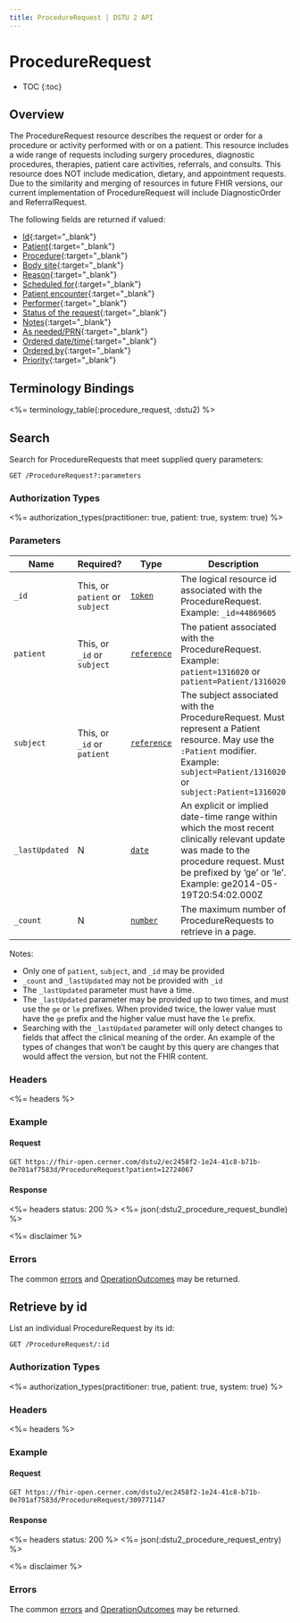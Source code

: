 ```yaml
---
title: ProcedureRequest | DSTU 2 API
---
```


# ProcedureRequest

* TOC
{:toc}

## Overview

The ProcedureRequest resource describes the request or order for a procedure or activity performed with or on a patient. This resource includes a wide range of requests including surgery procedures, diagnostic procedures, therapies, patient care activities, referrals, and consults. This resource does NOT include medication, dietary, and appointment requests. Due to the similarity and merging of resources in future FHIR versions, our current implementation of ProcedureRequest will include DiagnosticOrder and ReferralRequest.

The following fields are returned if valued:

* [Id](http://hl7.org/fhir/dstu2/resource-definitions.html#Resource.id){:target="_blank"}
* [Patient](http://hl7.org/fhir/DSTU2/procedurerequest-definitions.html#ProcedureRequest.subject){:target="_blank"}
* [Procedure](http://hl7.org/fhir/DSTU2/procedurerequest-definitions.html#ProcedureRequest.code){:target="_blank"}
* [Body site](http://hl7.org/fhir/DSTU2/procedurerequest-definitions.html#ProcedureRequest.bodySite){:target="_blank"}
* [Reason](http://hl7.org/fhir/DSTU2/procedurerequest-definitions.html#ProcedureRequest.reason_x_){:target="_blank"}
* [Scheduled for](http://hl7.org/fhir/DSTU2/procedurerequest-definitions.html#ProcedureRequest.scheduled_x_){:target="_blank"}
* [Patient encounter](http://hl7.org/fhir/DSTU2/procedurerequest-definitions.html#ProcedureRequest.encounter){:target="_blank"}
* [Performer](http://hl7.org/fhir/DSTU2/procedurerequest-definitions.html#ProcedureRequest.performer){:target="_blank"}
* [Status of the request](http://hl7.org/fhir/DSTU2/procedurerequest-definitions.html#ProcedureRequest.status){:target="_blank"}
* [Notes](http://hl7.org/fhir/DSTU2/procedurerequest-definitions.html#ProcedureRequest.notes){:target="_blank"}
* [As needed/PRN](http://hl7.org/fhir/DSTU2/procedurerequest-definitions.html#ProcedureRequest.asNeeded_x_){:target="_blank"}
* [Ordered date/time](http://hl7.org/fhir/DSTU2/procedurerequest-definitions.html#ProcedureRequest.orderedOn){:target="_blank"}
* [Ordered by](http://hl7.org/fhir/DSTU2/procedurerequest-definitions.html#ProcedureRequest.orderer){:target="_blank"}
* [Priority](http://hl7.org/fhir/DSTU2/procedurerequest-definitions.html#ProcedureRequest.priority){:target="_blank"}

## Terminology Bindings

<%= terminology_table(:procedure_request, :dstu2) %>

## Search

Search for ProcedureRequests that meet supplied query parameters:

    GET /ProcedureRequest?:parameters

### Authorization Types

<%= authorization_types(practitioner: true, patient: true, system: true) %>

### Parameters

 Name         | Required?                             | Type          | Description
--------------|---------------------------------------|---------------|------------------------------------------------------------------------------------
 `_id`        | This, or `patient` or `subject`       | [`token`]     | The logical resource id associated with the ProcedureRequest. Example: `_id=44869605` |
 `patient`    | This, or `_id` or `subject`           | [`reference`] | The patient associated with the ProcedureRequest. Example: `patient=1316020` or `patient=Patient/1316020` |
 `subject`    | This, or `_id` or `patient`           | [`reference`] | The subject associated with the ProcedureRequest. Must represent a Patient resource. May use the `:Patient` modifier. Example: `subject=Patient/1316020` or `subject:Patient=1316020`  |
 `_lastUpdated`  | N                                  | [`date`]      |  An explicit or implied date-time range within which the most recent clinically relevant update was made to the procedure request. Must be prefixed by ‘ge’ or ‘le’. Example: ge2014-05-19T20:54:02.000Z |
 `_count`       | N                                   | [`number`]    | The maximum number of ProcedureRequests to retrieve in a page. |

Notes:

  - Only one of `patient`, `subject`, and `_id` may be provided
  - `_count` and `_lastUpdated` may not be provided with `_id`
  - The `_lastUpdated` parameter must have a time.
  - The `_lastUpdated` parameter may be provided up to two times, and must use the `ge` or `le` prefixes. When provided twice, the lower value must have the `ge` prefix and the higher value must have the `le` prefix.
  - Searching with the `_lastUpdated` parameter will only detect changes to fields that affect the clinical meaning of the order. An example of the types of changes that won’t be caught by this query are changes that would affect the version, but not the FHIR content.

### Headers

 <%= headers %>

### Example

#### Request

    GET https://fhir-open.cerner.com/dstu2/ec2458f2-1e24-41c8-b71b-0e701af7583d/ProcedureRequest?patient=12724067

#### Response

<%= headers status: 200 %>
<%= json(:dstu2_procedure_request_bundle) %>

<%= disclaimer %>

### Errors

The common [errors] and [OperationOutcomes] may be returned.

## Retrieve by id

List an individual ProcedureRequest by its id:

    GET /ProcedureRequest/:id

### Authorization Types

<%= authorization_types(practitioner: true, patient: true, system: true) %>

### Headers

<%= headers %>

### Example

#### Request

    GET https://fhir-open.cerner.com/dstu2/ec2458f2-1e24-41c8-b71b-0e701af7583d/ProcedureRequest/309771147

#### Response

<%= headers status: 200 %>
<%= json(:dstu2_procedure_request_entry) %>

<%= disclaimer %>

### Errors

The common [errors] and [OperationOutcomes] may be returned.

[`date`]: http://hl7.org/fhir/DSTU2/search.html#date
[`reference`]: http://hl7.org/fhir/DSTU2/search.html#reference
[`token`]: http://hl7.org/fhir/DSTU2/search.html#token
[`number`]: http://hl7.org/fhir/DSTU2/search.html#number
[errors]: ../../#client-errors
[OperationOutcomes]: ../../#operation-outcomes
